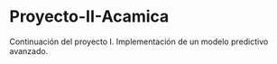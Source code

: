# Proyecto-II-Acamica
Continuación del proyecto I. 
Implementación de un modelo predictivo avanzado.
